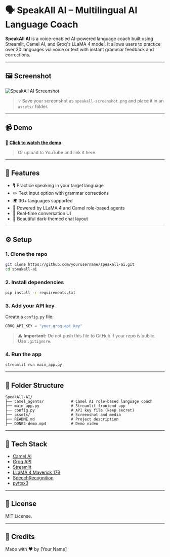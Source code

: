# 🗣️ SpeakAll AI – Multilingual AI Language Coach

**SpeakAll AI** is a voice-enabled AI-powered language coach built using Streamlit, Camel AI, and Groq's LLaMA 4 model. It allows users to practice over 30 languages via voice or text with instant grammar feedback and corrections.

---

## 🖼️ Screenshot

![SpeakAll AI Screenshot](assets/speakall-screenshot.png)

> 💡 Save your screenshot as `speakall-screenshot.png` and place it in an `assets/` folder.

---

## 📹 Demo

🎥 **[Click to watch the demo](DONE2-demo.mp4)**  
> Or upload to YouTube and link it here.

---

## 🚀 Features

- 🎙️ Practice speaking in your target language
- ✏️ Text input option with grammar corrections
- 🌍 30+ languages supported
- 🧠 Powered by LLaMA 4 and Camel role-based agents
- 💬 Real-time conversation UI
- 🖤 Beautiful dark-themed chat layout

---

## ⚙️ Setup

### 1. Clone the repo

```bash
git clone https://github.com/yourusername/speakall-ai.git
cd speakall-ai
```

### 2. Install dependencies

```bash
pip install -r requirements.txt
```

### 3. Add your API key

Create a `config.py` file:

```python
GROQ_API_KEY = "your_groq_api_key"
```

> ⚠️ **Important:** Do not push this file to GitHub if your repo is public. Use `.gitignore`.

### 4. Run the app

```bash
streamlit run main_app.py
```

---

## 📁 Folder Structure

```
SpeakAll-AI/
├── camel_agents/            # Camel AI role-based language coach
├── main_app.py              # Streamlit frontend app
├── config.py                # API key file (keep secret)
├── assets/                  # Screenshot and media
├── README.md                # Project description
├── DONE2-demo.mp4           # Demo video
```

---

## 🧠 Tech Stack

- [Camel AI](https://github.com/camel-ai/camel)
- [Groq API](https://console.groq.com/)
- [Streamlit](https://streamlit.io/)
- [LLaMA 4 Maverick 17B](https://groq.com/)
- [SpeechRecognition](https://pypi.org/project/SpeechRecognition/)
- [pyttsx3](https://pypi.org/project/pyttsx3/)

---

## 📜 License

MIT License.

---

## 🙏 Credits

Made with ❤️ by [Your Name]
